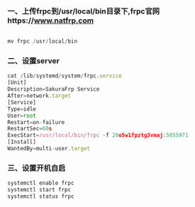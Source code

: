### 一、上传frpc到/usr/local/bin目录下,frpc官网https://www.natfrp.com

```javascript

mv frpc /usr/local/bin
```
### 二、设置server

```javascript
cat /lib/systemd/system/frpc.service 
[Unit]
Description=SakuraFrp Service
After=network.target
[Service]
Type=idle
User=root
Restart=on-failure
RestartSec=60s
ExecStart=/usr/local/bin/frpc -f 20o5w1fpztg3vmaj:5055971
[Install]
WantedBy=multi-user.target
```
### 三、设置开机自启

```javascript
systemctl enable frpc
systemctl start frpc
systemctl status frpc
```
